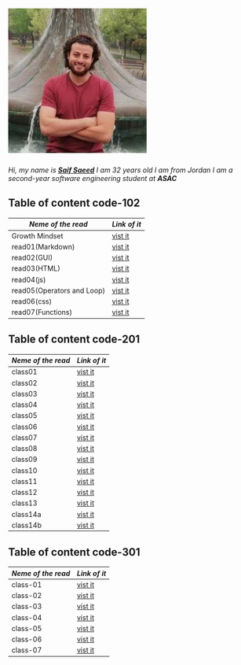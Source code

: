 
# ![saif](img/saif.jpeg)

*Hi, my name is [**Saif Saeed**](https://github.com/Saif-K-Saeed) I am 32 years old  I am from Jordan I am a second-year software engineering student at **ASAC***

## Table of content code-102

*Neme of the read* | *Link of it*
---------- |------------|
Growth Mindset  | [vist it](https://saif-k-saeed.github.io/reading-notes/growthMindset)
read01(Markdown) | [vist it](https://saif-k-saeed.github.io/reading-notes/read1)
read02(GUI) | [vist it](https://saif-k-saeed.github.io/reading-notes/read02)
read03(HTML) | [vist it](https://saif-k-saeed.github.io/reading-notes/read03)
read04(js) | [vist it](https://saif-k-saeed.github.io/reading-notes/read04)
read05(Operators and Loop) | [vist it](https://saif-k-saeed.github.io/reading-notes/read05)
read06(css) | [vist it](https://saif-k-saeed.github.io/reading-notes/read06)
read07(Functions) | [vist it](https://saif-k-saeed.github.io/reading-notes/read07)

## Table of content code-201

 *Neme of the read* | *Link of it*
---------- |------------|
class01 | [vist it](https://saif-k-saeed.github.io/reading-notes/class01)
class02 | [vist it](https://saif-k-saeed.github.io/reading-notes/class02)
class03 | [vist it](https://saif-k-saeed.github.io/reading-notes/class03)
class04 | [vist it](https://saif-k-saeed.github.io/reading-notes/class04)
class05 | [vist it](https://saif-k-saeed.github.io/reading-notes/class05)
class06 | [vist it](https://saif-k-saeed.github.io/reading-notes/class06)
class07 | [vist it](https://saif-k-saeed.github.io/reading-notes/class07)
class08| [vist it](https://saif-k-saeed.github.io/reading-notes/class08)
class09| [vist it](https://saif-k-saeed.github.io/reading-notes/class09)
class10| [vist it](https://saif-k-saeed.github.io/reading-notes/class10)
class11| [vist it](https://saif-k-saeed.github.io/reading-notes/class11)
class12| [vist it](https://saif-k-saeed.github.io/reading-notes/class12)
class13| [vist it](https://saif-k-saeed.github.io/reading-notes/class13)
class14a| [vist it](https://saif-k-saeed.github.io/reading-notes/class14a)
class14b| [vist it](https://saif-k-saeed.github.io/reading-notes/class14b)

## Table of content code-301

 *Neme of the read* | *Link of it*
---------- |------------|
class-01 | [vist it](https://saif-k-saeed.github.io/reading-notes/class-01)
class-02 | [vist it](https://saif-k-saeed.github.io/reading-notes/class-02)
class-03 | [vist it](https://saif-k-saeed.github.io/reading-notes/class-03)
class-04 | [vist it](https://saif-k-saeed.github.io/reading-notes/class-04)
class-05 | [vist it]()
class-06 | [vist it]()
class-07 | [vist it]()
